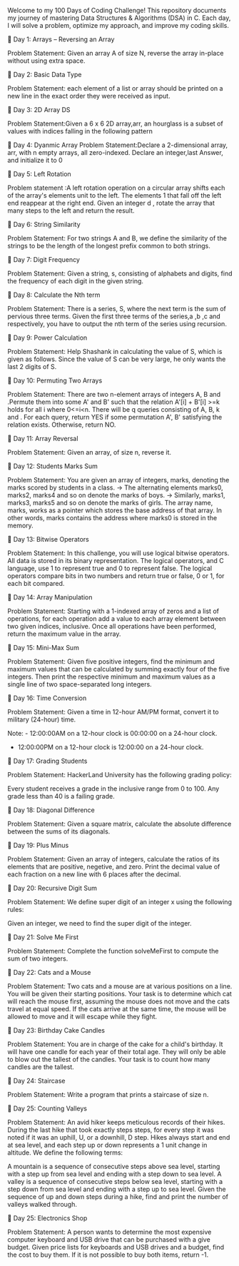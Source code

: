 Welcome to my 100 Days of Coding Challenge! This repository documents my journey of mastering Data Structures & Algorithms (DSA) in C. Each day, I will solve a problem, optimize my approach, and improve my coding skills.

📌 Day 1: Arrays – Reversing an Array

Problem Statement: Given an array A of size N, reverse the array in-place without using extra space.

📌 Day 2: Basic Data Type

Problem Statement: each element of a list or array should be printed on a new line in the exact order they were received as input.

📌 Day 3: 2D Array DS

Problem Statement:Given a 6 x 6 2D array,arr, an hourglass is a subset of values with indices falling in the following pattern

📌 Day 4: Dyanmic Array Problem Statement:Declare a 2-dimensional array, arr, with n empty arrays, all zero-indexed. Declare an integer,last Answer, and initialize it to 0

📌 Day 5: Left Rotation

Problem statement :A left rotation operation on a circular array shifts each of the array's elements unit to the left. The elements 1 that fall off the left end reappear at the right end. Given an integer d , rotate the array that many steps to the left and return the result.

📌 Day 6: String Similarity

Problem Statement: For two strings A and B, we define the similarity of the strings to be the length of the longest prefix common to both strings.

📌 Day 7: Digit Frequency

Problem Statement: Given a string, s, consisting of alphabets and digits, find the frequency of each digit in the given string.

📌 Day 8: Calculate the Nth term

Problem Statement: There is a series, S, where the next term is the sum of pervious three terms. Given the first three terms of the series,a ,b ,c and  respectively, you have to output the nth term of the series using recursion.

📌 Day 9: Power Calculation

Problem Statement: Help Shashank in calculating the value of S, which is given as follows. Since the value of S can be very large, he only wants the last 2 digits of S.

📌 Day 10: Permuting Two Arrays

Problem Statement: There are two n-element arrays of integers A, B and .Permute them into some A' and B' such that the relation A'[i] + B'[i] >=k holds for all i where 0<=i<n.
There will be q queries consisting of A, B, k and . For each query, return YES if some permutation A', B' satisfying the relation exists. Otherwise, return NO.

📌 Day 11: Array Reversal

Problem Statement: Given an array, of size n, reverse it.

📌 Day 12: Students Marks Sum

Problem Statement: You are given an array of integers, marks, denoting the marks scored by students in a class.
-> The alternating elements marks0, marks2, marks4 and so on denote the marks of boys.
-> Similarly, marks1, marks3, marks5 and so on denote the marks of girls.
The array name, marks, works as a pointer which stores the base address of that array. In other words, marks contains the address where marks0 is stored in the memory.

📌 Day 13: Bitwise Operators

Problem Statement: In this challenge, you will use logical bitwise operators. All data is stored in its binary representation. The logical operators, and C language, use 1 to represent true and 0 to represent false. The logical operators compare bits in two numbers and return true or false, 0 or 1, for each bit compared.

📌 Day 14: Array Manipulation

Problem Statement: Starting with a 1-indexed array of zeros and a list of operations, for each operation add a value to each array element between two given indices, inclusive. Once all operations have been performed, return the maximum value in the array.

📌 Day 15: Mini-Max Sum

Problem Statement: Given five positive integers, find the minimum and maximum values that can be calculated by summing exactly four of the five integers. Then print the respective minimum and maximum values as a single line of two space-separated long integers.

📌 Day 16: Time Conversion

Problem Statement: Given a time in 12-hour AM/PM format, convert it to military (24-hour) time.

Note: - 12:00:00AM on a 12-hour clock is 00:00:00 on a 24-hour clock.
- 12:00:00PM on a 12-hour clock is 12:00:00 on a 24-hour clock.

📌 Day 17: Grading Students

Problem Statement: HackerLand University has the following grading policy:

Every student receives a grade in the inclusive range from 0 to 100.
Any grade less than 40 is a failing grade.

📌 Day 18: Diagonal Difference

Problem Statement: Given a square matrix, calculate the absolute difference between the sums of its diagonals.

📌 Day 19: Plus Minus 

Problem Statement: Given an array of integers, calculate the ratios of its elements that are positive, negetive, and zero. Print the decimal value of each fraction on a new 
line with 6 places after the decimal.

📌 Day 20: Recursive Digit Sum 

Problem Statement: We define super digit of an integer x using the following rules:

Given an integer, we need to find the super digit of the integer.

📌 Day 21: Solve Me First

Problem Statement: Complete the function solveMeFirst to compute the sum of two integers.

📌 Day 22: Cats and a Mouse

Problem Statement: Two cats and a mouse are at various positions on a line. You will be given their starting positions. Your task is to determine which cat will reach the 
mouse first, assuming the mouse does not move and the cats travel at equal speed. If the cats arrive at the same time, the mouse will be allowed to move and it will escape
while they fight.

📌 Day 23: Birthday Cake Candles

Problem Statement: You are in charge of the cake for a child's birthday. It will have one candle for each year of their total age. They will only be able to blow out the 
tallest of the candles. Your task is to count how many candles are the tallest.

📌 Day 24: Staircase

Problem Statement: Write a program that prints a staircase of size n.

📌 Day 25: Counting Valleys

Problem Statement: An avid hiker keeps meticulous records of their hikes. During the last hike that took exactly steps steps, for every step it was noted if it was an 
uphill, U, or a downhill, D step. Hikes always start and end at sea level, and each step up or down represents a 1 unit change in altitude. We define the following terms:

A mountain is a sequence of consecutive steps above sea level, starting with a step up from sea level and ending with a step down to sea level.
A valley is a sequence of consecutive steps below sea level, starting with a step down from sea level and ending with a step up to sea level.
Given the sequence of up and down steps during a hike, find and print the number of valleys walked through.

📌 Day 25: Electronics Shop

Problem Statement: A person wants to determine the most expensive computer keyboard and USB drive that can be purchased with a give budget. Given price lists for keyboards
and USB drives and a budget, find the cost to buy them. If it is not possible to buy both items, return -1.
